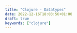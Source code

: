 ```yaml
---
title: "Clojure - Datatypes"
date: 2022-12-16T18:03:56+01:00
draft: true
keywords: ["clojure"]
---
```


